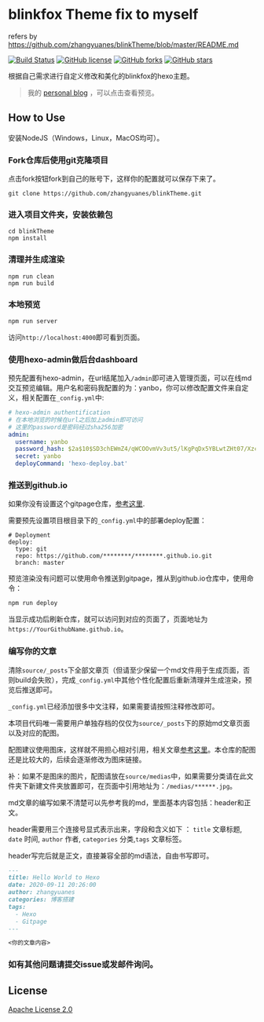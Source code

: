 # blinkfox Theme fix to myself

refers by https://github.com/zhangyuanes/blinkTheme/blob/master/README.md

[![Build Status](https://secure.travis-ci.org/blinkfox/blinkfox.github.io.svg)](https://travis-ci.org/blinkfox/blinkfox.github.io) [![GitHub license](https://img.shields.io/github/license/blinkfox/blinkfox.github.io.svg)](https://github.com/blinkfox/blinkfox.github.io/blob/hexo/LICENSE) [![GitHub forks](https://img.shields.io/github/forks/blinkfox/blinkfox.github.io.svg)](https://github.com/blinkfox/blinkfox.github.io/network) [![GitHub stars](https://img.shields.io/github/stars/blinkfox/blinkfox.github.io.svg)](https://github.com/blinkfox/blinkfox.github.io/stargazers)

根据自己需求进行自定义修改和美化的blinkfox的hexo主题。

> 我的 [personal blog](https://zhangyuanes.github.io/) ，可以点击查看预览。

## How to Use

安装NodeJS（Windows，Linux，MacOS均可）。

### Fork仓库后使用git克隆项目

点击fork按钮fork到自己的账号下，这样你的配置就可以保存下来了。

```
git clone https://github.com/zhangyuanes/blinkTheme.git
```

###  进入项目文件夹，安装依赖包

```
cd blinkTheme
npm install
```

###  清理并生成渲染

```
npm run clean
npm run build
```

###  本地预览

```bash
npm run server
```

访问`http://localhost:4000`即可看到页面。

###  使用hexo-admin做后台dashboard

预先配置有hexo-admin，在url结尾加入`/admin`即可进入管理页面，可以在线md交互预览编辑。用户名和密码我配置的为：yanbo，你可以修改配置文件来自定义，相关配置在`_config.yml`中:

```yml
# hexo-admin authentification
# 在本地浏览的时候在url之后加上admin即可访问
# 这里的password是密码经过sha256加密
admin:
  username: yanbo
  password_hash: $2a$10$SD3chEWmZ4/qWCOOvmVv3ut5/lKgPqDx5YBLwtZHt07/XzcG4TEAK
  secret: yanbo
  deployCommand: 'hexo-deploy.bat'
```

###  推送到github.io

如果你没有设置这个gitpage仓库，[参考这里](https://zhangyuanes.github.io/2020/09/11/hello-world/).

需要预先设置项目根目录下的`_config.yml`中的部署deploy配置：

```
# Deployment
deploy:
  type: git
  repo: https://github.com/********/********.github.io.git
  branch: master
```

预览渲染没有问题可以使用命令推送到gitpage，推从到github.io仓库中，使用命令：

```bash
npm run deploy
```

当显示成功后刷新仓库，就可以访问到对应的页面了，页面地址为 `https://YourGithubName.github.io`。

### 编写你的文章

清除`source/_posts`下全部文章页（但请至少保留一个md文件用于生成页面，否则build会失败），完成`_config.yml`中其他个性化配置后重新清理并生成渲染，预览后推送即可。

`_config.yml`已经添加很多中文注释，如果需要请按照注释修改即可。

本项目代码唯一需要用户单独存档的仅仅为`source/_posts`下的原始md文章页面以及对应的配图。

配图建议使用图床，这样就不用担心相对引用，相关文章[参考这里](https://zhangyuanes.github.io/2021/01/19/ji-lu/bo-ke-da-jian/tu-chuang-da-jian/)。本仓库的配图还是比较大的，后续会逐渐修改为图床链接。

补：如果不是图床的图片，配图请放在`source/medias`中，如果需要分类请在此文件夹下新建文件夹放置即可，在页面中引用地址为：`/medias/******.jpg`。

md文章的编写如果不清楚可以先参考我的md，里面基本内容包括：header和正文。

header需要用三个连接号显式表示出来，字段和含义如下 ： `title` 文章标题, `date` 时间, `author` 作者, `categories` 分类,`tags` 文章标签。

header写完后就是正文，直接兼容全部的md语法，自由书写即可。

```md
---
title: Hello World to Hexo
date: 2020-09-11 20:26:00
author: zhangyuanes
categories: 博客搭建
tags:
  - Hexo
  - Gitpage
---

<你的文章内容>

```

### 如有其他问题请提交issue或发邮件询问。
## License

[Apache License 2.0](http://www.apache.org/licenses/LICENSE-2.0)
